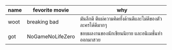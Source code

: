 | name | fevorite movie | why                                         |
| ---- | ----           | ----                                        |
| woot | breaking bad   | มันลึกดี ตีแผ่ความคิดทั้งด้านดีและไม่ดีของตัวละครได้ดีมากๆ |
| got  | NoGameNoLifeZero   | ชอบผลงานของนักเขียนนิยาย และอนิเมชั่นทำออกมาสวย |
